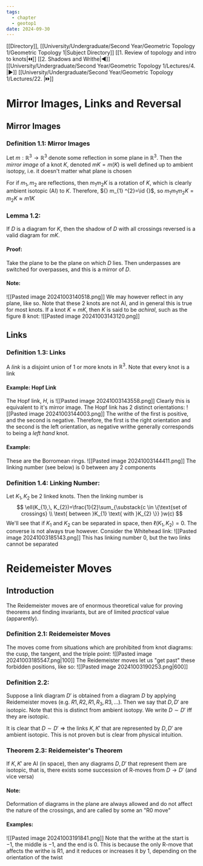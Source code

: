 ```yaml
---
tags:
  - chapter
  - geotop1
date: 2024-09-30
---
```

[[Directory]], [[University/Undergraduate/Second Year/Geometric Topology 1/Geometric Topology 1|Subject Directory]]
[[1. Review of topology and intro to knots|🞀🞀]] [[2. Shadows and Writhe|◀]] [[University/Undergraduate/Second Year/Geometric Topology 1/Lectures/4. |▶]] [[University/Undergraduate/Second Year/Geometric Topology 1/Lectures/22. |🞂🞂]]
# Mirror Images, Links and Reversal
## Mirror Images
### Definition 1.1: Mirror Images
Let ${} m:\mathbb{R}^{3}\to{}\mathbb{R}^{3} {}$ denote some reflection in some plane in ${} \mathbb{R}^{3} {}$. Then the *mirror image* of a knot $K$, denoted ${} mK=m(K) {}$ is well defined up to ambient isotopy, i.e. it doesn't matter what plane is chosen

For if ${} m_{1},\, m_{2} {}$ are reflections, then ${} m_{1} m_{2}K {}$ is a rotation of $K {}$, which is clearly ambient isotopic (AI) to ${} K {}$. Therefore, ${} m_{1} ^{2}=\id  {}$, so ${} m_{1} m_{1} m_{2} K=m_{2} K\approx m 1K {}$
### Lemma 1.2: 
If $D$ is a diagram for $K$, then the shadow of $D$ with all crossings reversed is a valid diagram for $mK$. 
#### Proof:
Take the plane to be the plane on which $D$ lies. Then underpasses are switched for overpasses, and this is a mirror of $D {}$. 
#### Note:
![[Pasted image 20241003140518.png]]
We may however reflect in any plane, like so. Note that these 2 knots are not AI, and in general this is true for most knots. If a knot ${} K \approx mK {}$, then $K$ is said to be *achiral*, such as the figure 8 knot:
![[Pasted image 20241003143120.png]]
## Links
### Definition 1.3: Links
A *link* is a disjoint union of $1$ or more knots in $\mathbb{R}^{3}$. Note that every knot is a link
#### Example: Hopf Link
The Hopf link, $H {}$, is
![[Pasted image 20241003143558.png]]
Clearly this is equivalent to it's mirror image.
The Hopf link has 2 distinct orientations:
![[Pasted image 20241003144003.png]]
The writhe of the first is positive, and the second is negative. Therefore, the first is the right orientation and the second is the left orientation, as negative writhe generally corresponds to being a *left hand* knot. 
#### Example:
These are the Borromean rings.
![[Pasted image 20241003144411.png]]
The linking number (see below) is $0 {}$ between any 2 components
### Definition 1.4: Linking Number:
Let ${} K_{1},\, K_{2} {}$ be 2 linked knots. Then the linking number is
$$
\ell(K_{1},\, K_{2})=\frac{1}{2}\sum_{\substack{c \in \{\text{set of crossings} \\ \text{ between }K_{1} \text{ with }K_{2} \}} }w(c)
$$
We'll see that if $K_{1}$ and $K_{2} {}$ can be separated in space, then ${} \ell(K_{1},\, K_{2})=0 {}$. The converse is not always true however. Consider the Whitehead link:
![[Pasted image 20241003185143.png]]
This has linking number $0 {}$, but the two links cannot be separated
# Reidemeister Moves
## Introduction
The Reidemeister moves are of enormous theoretical value for proving theorems and finding invariants, but are of limited *practical* value (apparently). 
### Definition 2.1: Reidemeister Moves
The moves come from situations which are prohibited from knot diagrams: the cusp, the tangent, and the triple point:
![[Pasted image 20241003185547.png|100]]
The Reidemeister moves let us "get past" these forbidden positions, like so:
![[Pasted image 20241003190253.png|600]]
### Definition 2.2:
Suppose a link diagram ${} D' {}$ is obtained from a diagram $D {}$ by applying Reidemeister moves (e.g. ${} R 1,\, R2,\, R 1,\, R_{3},\, R3,\, \dots {}$). Then we say that ${} D,\, D' {}$ are isotopic. Note that this is distinct from ambient isotopy. We write ${} D \sim D' {}$ iff they are isotopic. 

It is clear that $D \sim D' \Rightarrow {}$the links ${} K,\, K' {}$ that are represented by ${} D,\, D' {}$ are ambient isotopic. This is not proven but is clear from physical intuition. 
### Theorem 2.3: Reidemeister's Theorem
If ${} K,\, K' {}$ are AI (in space), then any diagrams ${} D,\, D' {}$ that represent them are isotopic, that is, there exists some succession of R-moves from ${} D\to{}D' {}$ (and vice versa)
#### Note:
Deformation of diagrams in the plane are always allowed and do not affect the nature of the crossings, and are called by some an "R0 move"
#### Examples:
![[Pasted image 20241003191841.png]]
Note that the writhe at the start is $-1 {}$, the middle is $-1 {}$, and the end is $0$. This is because the only R-move that affects the writhe is R1, and it reduces or increases it by 1, depending on the orientation of the twist

